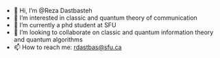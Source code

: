 - 👋 Hi, I’m @Reza Dastbasteh
- 👀 I’m interested in classic and quantum theory of communication
- 🌱 I’m currently a phd student at SFU
- 💞️ I’m looking to collaborate on classic and quantum information theory and quantum algorithms
- 📫 How to reach me: rdastbas@sfu.ca

<!---
Dastbasteh/Dastbasteh is a ✨ special ✨ repository because its `README.md` (this file) appears on your GitHub profile.
You can click the Preview link to take a look at your changes.
--->
